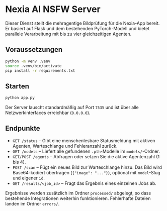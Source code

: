 # Nexia AI NSFW Server

Dieser Dienst stellt die mehragentige Bildprüfung für die Nexia-App
bereit.  Er basiert auf Flask und dem bestehenden PyTorch-Modell und
bietet parallele Verarbeitung mit bis zu vier gleichzeitigen Agenten.

## Voraussetzungen

```bash
python -m venv .venv
source .venv/bin/activate
pip install -r requirements.txt
```

## Starten

```bash
python app.py
```

Der Server lauscht standardmäßig auf Port `7535` und ist über alle
Netzwerkinterfaces erreichbar (`0.0.0.0`).

## Endpunkte

- `GET /status` – Gibt eine menschenlesbare Statusmeldung mit aktiven
  Agenten, Warteschlange und Fehleranzahl zurück.
- `GET /models` – Liefert alle gefundenen `.pth`-Modelle im
  `models/`-Ordner.
- `GET/POST /agents` – Abfragen oder setzen Sie die aktive Agentenzahl
  (1 bis 4).
- `POST /scan` – Fügt ein neues Bild zur Warteschlange hinzu.  Das Bild
  wird Base64-kodiert übertragen (`{"image": "..."}`), optional mit
  `model`-Slug und eigener `id`.
- `GET /results/<job_id>` – Fragt das Ergebnis eines einzelnen Jobs ab.

Ergebnisse werden zusätzlich im Ordner `processed/` abgelegt, so dass
bestehende Integrationen weiterhin funktionieren.  Fehlerhafte Dateien
landen im Ordner `errors/`.

